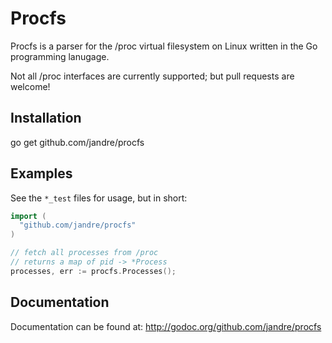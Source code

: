 # Procfs

Procfs is a parser for the /proc virtual filesystem on Linux written in the Go programming lanugage.

Not all /proc interfaces are currently supported; but pull requests are welcome!

## Installation

go get github.com/jandre/procfs 

## Examples
See the `*_test` files for usage, but in short:

```go
import (
  "github.com/jandre/procfs"
)

// fetch all processes from /proc
// returns a map of pid -> *Process 
processes, err := procfs.Processes();

```

## Documentation

Documentation can be found at: http://godoc.org/github.com/jandre/procfs
